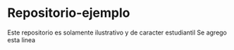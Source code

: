 # Repositorio-ejemplo
Este repositorio es solamente ilustrativo y de caracter estudiantil
Se agrego esta linea